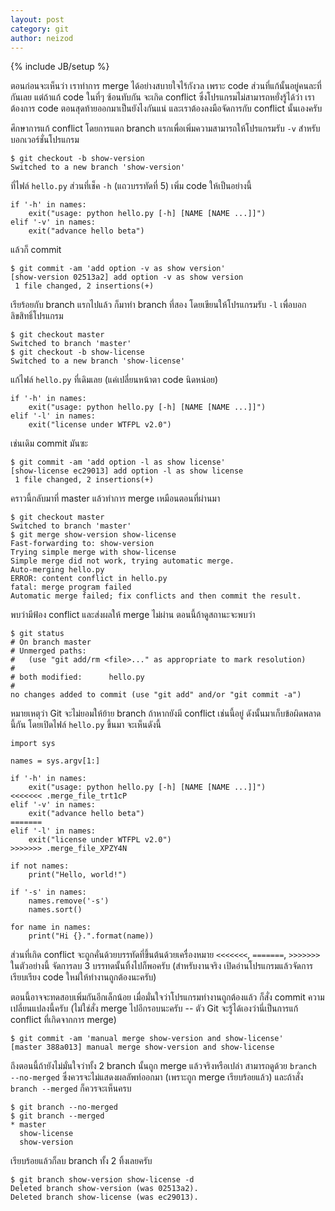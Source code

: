 ```yaml
---
layout: post
category: git
author: neizod
---
```

{% include JB/setup %}

ตอนก่อนจะเห็นว่า เราทำการ merge ได้อย่างสบายใจไร้กังวล เพราะ code ส่วนที่แก้นั้นอยู่คนละที่กันเลย แต่ถ้าแก้ code ในที่ๆ ซ้อนทับกัน จะเกิด conflict ซึ่งโปรแกรมไม่สามารถหยั่งรู้ได้ว่า เราต้องการ code ตอนสุดท้ายออกมาเป็นยังไงกันแน่ และเราต้องลงมือจัดการกับ conflict นั้นเองครับ

ศึกษาการแก้ conflict โดยการแตก branch แรกเพื่อเพิ่มความสามารถให้โปรแกรมรับ `-v` สำหรับบอกเวอร์ชั่นโปรแกรม

    $ git checkout -b show-version
    Switched to a new branch 'show-version'

ที่ไฟล์ `hello.py` ส่วนที่เช็ค `-h` (แถวบรรทัดที่ 5) เพิ่ม code ให้เป็นอย่างนี้

    if '-h' in names:
        exit("usage: python hello.py [-h] [NAME [NAME ...]]")
    elif '-v' in names:
        exit("advance hello beta")

แล้วก็ commit

    $ git commit -am 'add option -v as show version'
    [show-version 02513a2] add option -v as show version
     1 file changed, 2 insertions(+)

เรียร้อยกับ branch แรกไปแล้ว ก็มาทำ branch ที่สอง โดยเขียนให้โปรแกรมรับ `-l` เพื่อบอกลิขสิทธิ์โปรแกรม

    $ git checkout master 
    Switched to branch 'master'
    $ git checkout -b show-license
    Switched to a new branch 'show-license'

แก้ไฟล์ `hello.py` ที่เดิมเลย (แค่เปลี่ยนหน้าตา code นิดหน่อย)

    if '-h' in names:
        exit("usage: python hello.py [-h] [NAME [NAME ...]]")
    elif '-l' in names:
        exit("license under WTFPL v2.0")

เช่นเดิม commit มันซะ

    $ git commit -am 'add option -l as show license'
    [show-license ec29013] add option -l as show license
     1 file changed, 2 insertions(+)

คราวนี้กลับมาที่ master แล้วทำการ merge เหมือนตอนที่ผ่านมา

    $ git checkout master 
    Switched to branch 'master'
    $ git merge show-version show-license 
    Fast-forwarding to: show-version
    Trying simple merge with show-license
    Simple merge did not work, trying automatic merge.
    Auto-merging hello.py
    ERROR: content conflict in hello.py
    fatal: merge program failed
    Automatic merge failed; fix conflicts and then commit the result.

พบว่ามีฟ้อง conflict และส่งผลให้ merge ไม่ผ่าน ตอนนี้ถ้าดูสถานะจะพบว่า

    $ git status 
    # On branch master
    # Unmerged paths:
    #   (use "git add/rm <file>..." as appropriate to mark resolution)
    #
    # both modified:      hello.py
    #
    no changes added to commit (use "git add" and/or "git commit -a")

หมายเหตุว่า Git จะไม่ยอมให้ย้าย branch ถ้าหากยังมี conflict เช่นนี้อยู่ ดังนั้นมาเก็บข้อผิดพลาดนี้กัน โดยเปิดไฟล์ `hello.py` ขึ้นมา จะเห็นดังนี้

    import sys

    names = sys.argv[1:]

    if '-h' in names:
        exit("usage: python hello.py [-h] [NAME [NAME ...]]")
    <<<<<<< .merge_file_trt1cP
    elif '-v' in names:
        exit("advance hello beta")
    =======
    elif '-l' in names:
        exit("license under WTFPL v2.0")
    >>>>>>> .merge_file_XPZY4N

    if not names:
        print("Hello, world!")

    if '-s' in names:
        names.remove('-s')
        names.sort()

    for name in names:
        print("Hi {}.".format(name))

ส่วนที่เกิด conflict จะถูกคั่นด้วยบรรทัดที่ขึ้นต้นด้วยเครื่องหมาย ` <<<<<<< `, ` ======= `, ` >>>>>>> ` ในตัวอย่างนี้ จัดการลบ 3 บรรทดนั้นทิ้งไปก็พอครับ (สำหรับงานจริง เปิดอ่านโปรแกรมแล้วจัดการเรียบเรียง code ใหม่ให้ทำงานถูกต้องนะครับ)

ตอนนี้อาจจะทดสอบเพิ่มกันอีกเล็กน้อย เมื่อมั่นใจว่าโปรแกรมทำงานถูกต้องแล้ว ก็สั่ง commit ความเปลี่ยนแปลงนี้ครับ (ไม่ใช่สั่ง merge ไปอีกรอบนะครับ -- ตัว Git จะรู้ได้เองว่านี่เป็นการแก้ conflict ที่เกิดจากการ merge)

    $ git commit -am 'manual merge show-version and show-license'
    [master 388a013] manual merge show-version and show-license

ถึงตอนนี้ถ้ายังไม่มั่นใจว่าทั้ง 2 branch นั้นถูก merge แล้วจริงหรือเปล่า สามารถดูด้วย `branch --no-merged` ซึ่งควรจะไม่แสดงผลลัพท์ออกมา (เพราะถูก merge เรียบร้อยแล้ว) และถ้าสั่ง `branch --merged` ก็ควรจะเห็นครบ

    $ git branch --no-merged
    $ git branch --merged 
    * master
      show-license
      show-version

เรียบร้อยแล้วก็ลบ branch ทั้ง 2 ทิ้งเลยครับ

    $ git branch show-version show-license -d
    Deleted branch show-version (was 02513a2).
    Deleted branch show-license (was ec29013).
